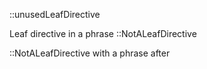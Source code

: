 ::unusedLeafDirective

Leaf directive in a phrase ::NotALeafDirective

::NotALeafDirective with a phrase after

